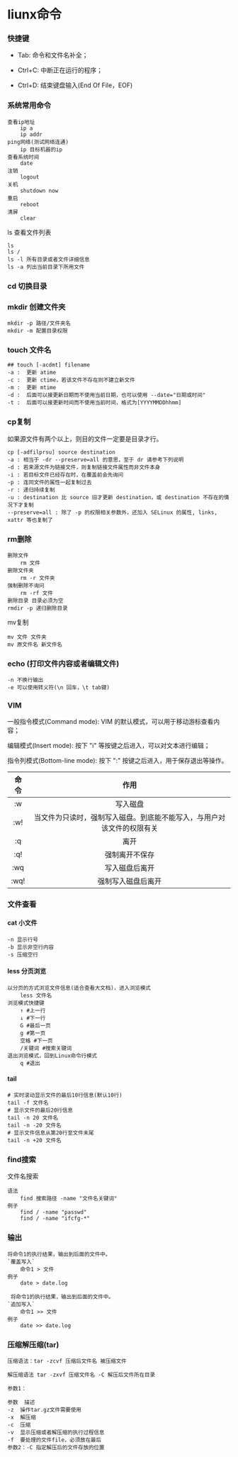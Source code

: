  

# liunx命令

### 快捷键

- Tab: 命令和文件名补全；

- Ctrl+C: 中断正在运行的程序；

- Ctrl+D: 结束键盘输入(End Of File，EOF)

### 系统常用命令

```
查看ip地址
	ip a
	ip addr
ping网络(测试网络连通)
	ip 目标机器的ip
查看系统时间
	date
注销
	logout
关机
	shutdown now
重启
	reboot
清屏
	clear
```

ls 查看文件列表

```
ls
ls /
ls -l 所有目录或者文件详细信息
ls -a 列出当前目录下所用文件
```

### cd 切换目录

### mkdir 创建文件夹

```
mkdir -p 路径/文件夹名
mkdir -m 配置目录权限

```

### **touch 文件名**

```
## touch [-acdmt] filename
-a :  更新 atime
-c :  更新 ctime，若该文件不存在则不建立新文件
-m :  更新 mtime
-d :  后面可以接更新日期而不使用当前日期，也可以使用 --date="日期或时间"
-t :  后面可以接更新时间而不使用当前时间，格式为[YYYYMMDDhhmm]

```

### **cp复制**

如果源文件有两个以上，则目的文件一定要是目录才行。

```
cp [-adfilprsu] source destination
-a : 相当于 -dr --preserve=all 的意思，至于 dr 请参考下列说明
-d : 若来源文件为链接文件，则复制链接文件属性而非文件本身
-i : 若目标文件已经存在时，在覆盖前会先询问
-p : 连同文件的属性一起复制过去
-r : 递归持续复制
-u : destination 比 source 旧才更新 destination，或 destination 不存在的情况下才复制
--preserve=all : 除了 -p 的权限相关参数外，还加入 SELinux 的属性, links, xattr 等也复制了
```

### **rm删除**

```
删除文件
	rm 文件
删除文件夹
	rm -r 文件夹
强制删除不询问
	rm -rf 文件
删除目录 目录必须为空
rmdir -p 递归删除目录
```

mv复制

```
mv 文件 文件夹
mv 原文件名 新文件名 
```

### echo (打印文件内容或者编辑文件)

```
-n 不换行输出
-e 可以使用转义符(\n 回车，\t tab键)
```

### VIM

一般指令模式(Command mode): VIM 的默认模式，可以用于移动游标查看内容；

编辑模式(Insert mode): 按下 "i" 等按键之后进入，可以对文本进行编辑；

指令列模式(Bottom-line mode): 按下 ":" 按键之后进入，用于保存退出等操作。

| 命令 |                             作用                             |
| :--: | :----------------------------------------------------------: |
|  :w  |                           写入磁盘                           |
| :w!  | 当文件为只读时，强制写入磁盘。到底能不能写入，与用户对该文件的权限有关 |
|  :q  |                             离开                             |
| :q!  |                        强制离开不保存                        |
| :wq  |                        写入磁盘后离开                        |
| :wq! |                      强制写入磁盘后离开                      |



### 文件查看

#### cat 小文件

```
-n 显示行号
-b 显示非空行内容
-s 压缩空行
```



#### less 分页浏览

```
以分页的方式浏览文件信息(适合查看大文档)，进入浏览模式
	less 文件名
浏览模式快捷键
	↑ #上一行
    ↓ #下一行
    G #最后一页
    g #第一页
    空格 #下一页
    /关键词 #搜索关键词
退出浏览模式，回到Linux命令行模式
    q #退出
```

#### tail 

```
# 实时滚动显示文件的最后10行信息(默认10行)
tail -f 文件名
# 显示文件的最后20行信息
tail -n 20 文件名
tail -n -20 文件名
# 显示文件信息从第20行至文件末尾
tail -n +20 文件名
```

### find搜索

文件名搜索

```
语法
	find 搜索路径 -name "文件名关键词"
例子
	find / -name "passwd"
	find / -name "ifcfg-*"
```

### 输出

```
将命令1的执行结果，输出到后面的文件中。
`覆盖写入`
	命令1 > 文件
例子
	date > date.log

 将命令1的执行结果，输出到后面的文件中。
`追加写入`
	命令1 >> 文件
例子
	date >> date.log
```

### 压缩解压缩(tar)

```
压缩语法：tar -zcvf 压缩后文件名 被压缩文件

解压缩语法 tar -zxvf 压缩文件名 -C 解压后文件所在目录

参数1：

参数	描述
-z	操作tar.gz文件需要使用
-x	解压缩
-c	压缩
-v	显示压缩或者解压缩的执行过程信息
-f	要处理的文件file，必须放在最后
参数2：-C 指定解压后的文件存放的位置
```

